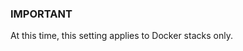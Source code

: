<!-- usedin: [ _legacy_docker/deployment/deployment-authorisation.md, _skycap/deployment/deployment-authorisation.md] -->


### IMPORTANT
 At this time, this setting applies to Docker stacks only.
 


